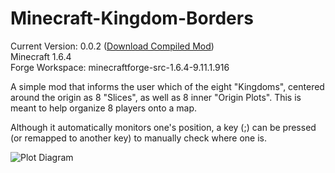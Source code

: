 Minecraft-Kingdom-Borders
=========================

 Current Version: 0.0.2 (<a href='https://s3.amazonaws.com/thingything/jasper.1.6.4.zip' target='_blank'>Download Compiled Mod</a>)<br />
 Minecraft 1.6.4<br />
 Forge Workspace: minecraftforge-src-1.6.4-9.11.1.916<br />

A simple mod that informs the user which of the eight "Kingdoms", 
centered around the origin as 8 "Slices", as well as 8 inner "Origin Plots". 
This is meant to help organize 8 players onto a map.

Although it automatically monitors one's position, a key (;) can be pressed (or remapped to another key) to manually check where one is.

<img src='https://s3.amazonaws.com/thingything/plots.jpg' alt="Plot Diagram" />
